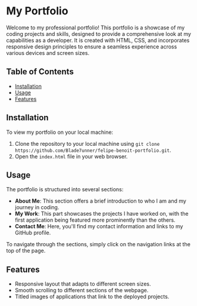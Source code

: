 # My Portfolio

Welcome to my professional portfolio! This portfolio is a showcase of my coding projects and skills, designed to provide a comprehensive look at my capabilities as a developer. It is created with HTML, CSS, and incorporates responsive design principles to ensure a seamless experience across various devices and screen sizes.

## Table of Contents

- [Installation](#installation)
- [Usage](#usage)
- [Features](#features)

## Installation

To view my portfolio on your local machine:

1. Clone the repository to your local machine using `git clone https://github.com/Blade7unner/felipe-benoit-portfolio.git`.
2. Open the `index.html` file in your web browser.

## Usage

The portfolio is structured into several sections:

- **About Me**: This section offers a brief introduction to who I am and my journey in coding.
- **My Work**: This part showcases the projects I have worked on, with the first application being featured more prominently than the others.
- **Contact Me**: Here, you'll find my contact information and links to my GitHub profile.

To navigate through the sections, simply click on the navigation links at the top of the page.

## Features

- Responsive layout that adapts to different screen sizes.
- Smooth scrolling to different sections of the webpage.
- Titled images of applications that link to the deployed projects.
